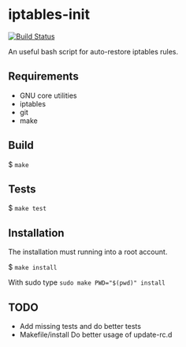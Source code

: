 iptables-init
=============

[![Build Status][0]][1]

An useful bash script for auto-restore iptables rules.

Requirements
------------

* GNU core utilities
* iptables
* git
* make

Build
-----

$ `make`

Tests
-----

$ `make test`

Installation
------------

The installation must running into a root account.

$ `make install`

With sudo type `sudo make PWD="$(pwd)" install`

TODO
----

* Add missing tests and do better tests
* Makefile/install Do better usage of update-rc.d

[0]: https://travis-ci.org/alquerci/iptables-init.png?branch=master
[1]: https://travis-ci.org/alquerci/iptables-init
